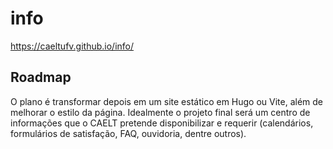 # info
https://caeltufv.github.io/info/

## Roadmap

O plano é transformar depois em um site estático em Hugo ou Vite, além de melhorar o estilo da página. Idealmente o projeto final será um centro de informações que o CAELT pretende disponibilizar e requerir (calendários, formulários de satisfação, FAQ, ouvidoria, dentre outros).
